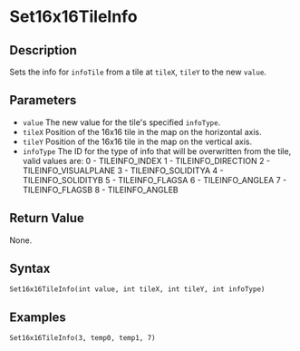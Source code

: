 # Set16x16TileInfo

## Description
Sets the info for `infoTile` from a tile at `tileX`, `tileY` to the new `value`.

## Parameters
- `value`
The new value for the tile's specified `infoType`.
- `tileX`
Position of the 16x16 tile in the map on the horizontal axis.
- `tileY`
Position of the 16x16 tile in the map on the vertical axis.
- `infoType`
The ID for the type of info that will be overwritten from the tile, valid values are:
    0 - TILEINFO_INDEX
    1 - TILEINFO_DIRECTION
    2 - TILEINFO_VISUALPLANE
    3 - TILEINFO_SOLIDITYA
    4 - TILEINFO_SOLIDITYB
    5 - TILEINFO_FLAGSA
    6 - TILEINFO_ANGLEA
    7 - TILEINFO_FLAGSB
    8 - TILEINFO_ANGLEB
## Return Value
None.

## Syntax
```
Set16x16TileInfo(int value, int tileX, int tileY, int infoType)
```

## Examples
```
Set16x16TileInfo(3, temp0, temp1, 7)
```